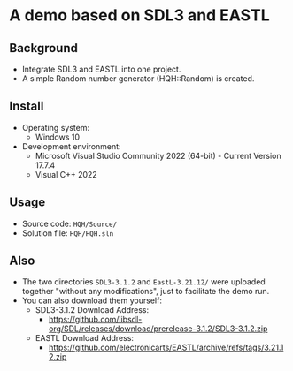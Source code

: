 # A demo based on SDL3 and EASTL

## Background
- Integrate SDL3 and EASTL into one project.
- A simple Random number generator (HQH::Random) is created.

## Install
- Operating system:
    - Windows 10
- Development environment:
    - Microsoft Visual Studio Community 2022 (64-bit) - Current Version 17.7.4
    - Visual C++ 2022

## Usage
- Source code: `HQH/Source/`
- Solution file: `HQH/HQH.sln`

## Also
- The two directories `SDL3-3.1.2` and `EastL-3.21.12/` were uploaded together "without any modifications", just to facilitate the demo run.
- You can also download them yourself:
    - SDL3-3.1.2 Download Address:
        - https://github.com/libsdl-org/SDL/releases/download/prerelease-3.1.2/SDL3-3.1.2.zip
    - EASTL Download Address:
        - https://github.com/electronicarts/EASTL/archive/refs/tags/3.21.12.zip
